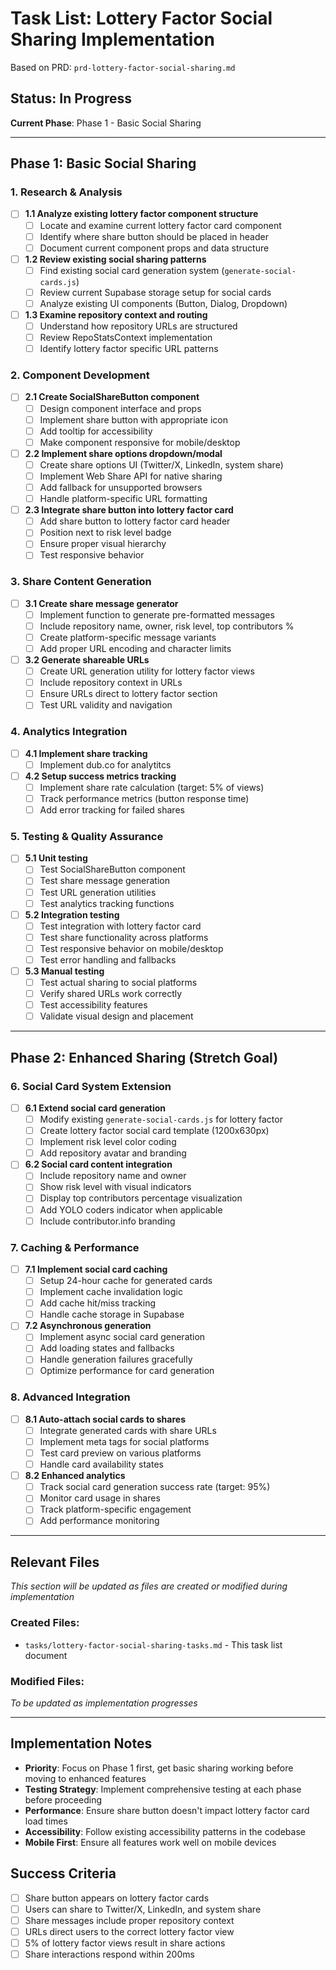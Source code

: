 # Task List: Lottery Factor Social Sharing Implementation

Based on PRD: `prd-lottery-factor-social-sharing.md`

## Status: In Progress
**Current Phase**: Phase 1 - Basic Social Sharing

---

## Phase 1: Basic Social Sharing

### 1. Research & Analysis
- [ ] **1.1 Analyze existing lottery factor component structure**
  - [ ] Locate and examine current lottery factor card component
  - [ ] Identify where share button should be placed in header
  - [ ] Document current component props and data structure
- [ ] **1.2 Review existing social sharing patterns**
  - [ ] Find existing social card generation system (`generate-social-cards.js`)
  - [ ] Review current Supabase storage setup for social cards
  - [ ] Analyze existing UI components (Button, Dialog, Dropdown)
- [ ] **1.3 Examine repository context and routing**
  - [ ] Understand how repository URLs are structured
  - [ ] Review RepoStatsContext implementation
  - [ ] Identify lottery factor specific URL patterns

### 2. Component Development
- [ ] **2.1 Create SocialShareButton component**
  - [ ] Design component interface and props
  - [ ] Implement share button with appropriate icon
  - [ ] Add tooltip for accessibility
  - [ ] Make component responsive for mobile/desktop
- [ ] **2.2 Implement share options dropdown/modal**
  - [ ] Create share options UI (Twitter/X, LinkedIn, system share)
  - [ ] Implement Web Share API for native sharing
  - [ ] Add fallback for unsupported browsers
  - [ ] Handle platform-specific URL formatting
- [ ] **2.3 Integrate share button into lottery factor card**
  - [ ] Add share button to lottery factor card header
  - [ ] Position next to risk level badge
  - [ ] Ensure proper visual hierarchy
  - [ ] Test responsive behavior

### 3. Share Content Generation
- [ ] **3.1 Create share message generator**
  - [ ] Implement function to generate pre-formatted messages
  - [ ] Include repository name, owner, risk level, top contributors %
  - [ ] Create platform-specific message variants
  - [ ] Add proper URL encoding and character limits
- [ ] **3.2 Generate shareable URLs**
  - [ ] Create URL generation utility for lottery factor views
  - [ ] Include repository context in URLs
  - [ ] Ensure URLs direct to lottery factor section
  - [ ] Test URL validity and navigation

### 4. Analytics Integration
- [ ] **4.1 Implement share tracking**
  - [ ] Implement dub.co for analytitcs
- [ ] **4.2 Setup success metrics tracking**
  - [ ] Implement share rate calculation (target: 5% of views)
  - [ ] Track performance metrics (button response time)
  - [ ] Add error tracking for failed shares

### 5. Testing & Quality Assurance
- [ ] **5.1 Unit testing**
  - [ ] Test SocialShareButton component
  - [ ] Test share message generation
  - [ ] Test URL generation utilities
  - [ ] Test analytics tracking functions
- [ ] **5.2 Integration testing**
  - [ ] Test integration with lottery factor card
  - [ ] Test share functionality across platforms
  - [ ] Test responsive behavior on mobile/desktop
  - [ ] Test error handling and fallbacks
- [ ] **5.3 Manual testing**
  - [ ] Test actual sharing to social platforms
  - [ ] Verify shared URLs work correctly
  - [ ] Test accessibility features
  - [ ] Validate visual design and placement

---

## Phase 2: Enhanced Sharing (Stretch Goal)

### 6. Social Card System Extension
- [ ] **6.1 Extend social card generation**
  - [ ] Modify existing `generate-social-cards.js` for lottery factor
  - [ ] Create lottery factor social card template (1200x630px)
  - [ ] Implement risk level color coding
  - [ ] Add repository avatar and branding
- [ ] **6.2 Social card content integration**
  - [ ] Include repository name and owner
  - [ ] Show risk level with visual indicators
  - [ ] Display top contributors percentage visualization
  - [ ] Add YOLO coders indicator when applicable
  - [ ] Include contributor.info branding

### 7. Caching & Performance
- [ ] **7.1 Implement social card caching**
  - [ ] Setup 24-hour cache for generated cards
  - [ ] Implement cache invalidation logic
  - [ ] Add cache hit/miss tracking
  - [ ] Handle cache storage in Supabase
- [ ] **7.2 Asynchronous generation**
  - [ ] Implement async social card generation
  - [ ] Add loading states and fallbacks
  - [ ] Handle generation failures gracefully
  - [ ] Optimize performance for card generation

### 8. Advanced Integration
- [ ] **8.1 Auto-attach social cards to shares**
  - [ ] Integrate generated cards with share URLs
  - [ ] Implement meta tags for social platforms
  - [ ] Test card preview on various platforms
  - [ ] Handle card availability states
- [ ] **8.2 Enhanced analytics**
  - [ ] Track social card generation success rate (target: 95%)
  - [ ] Monitor card usage in shares
  - [ ] Track platform-specific engagement
  - [ ] Add performance monitoring

---


## Relevant Files

*This section will be updated as files are created or modified during implementation*

### Created Files:
- `tasks/lottery-factor-social-sharing-tasks.md` - This task list document

### Modified Files:
*To be updated as implementation progresses*

---

## Implementation Notes

- **Priority**: Focus on Phase 1 first, get basic sharing working before moving to enhanced features
- **Testing Strategy**: Implement comprehensive testing at each phase before proceeding
- **Performance**: Ensure share button doesn't impact lottery factor card load times
- **Accessibility**: Follow existing accessibility patterns in the codebase
- **Mobile First**: Ensure all features work well on mobile devices

## Success Criteria

- [ ] Share button appears on lottery factor cards
- [ ] Users can share to Twitter/X, LinkedIn, and system share
- [ ] Share messages include proper repository context
- [ ] URLs direct users to the correct lottery factor view
- [ ] 5% of lottery factor views result in share actions
- [ ] Share interactions respond within 200ms